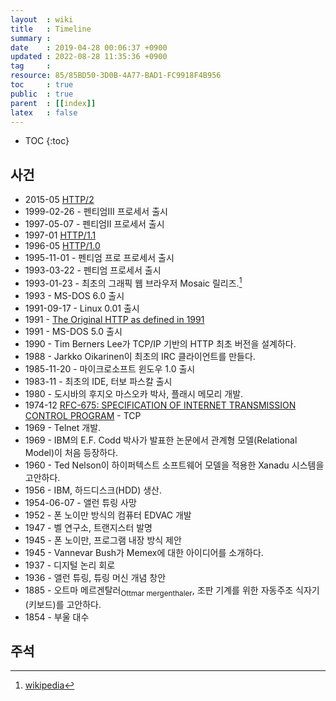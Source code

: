```yaml
---
layout  : wiki
title   : Timeline
summary : 
date    : 2019-04-28 00:06:37 +0900
updated : 2022-08-28 11:35:36 +0900
tag     : 
resource: 85/85BD50-3D0B-4A77-BAD1-FC9918F4B956
toc     : true
public  : true
parent  : [[index]]
latex   : false
---
```

* TOC
{:toc}

## 사건

* 2015-05 [HTTP/2](https://tools.ietf.org/html/rfc7540 )
* 1999-02-26 - 펜티엄III 프로세서 출시
* 1997-05-07 - 펜티엄II 프로세서 출시
* 1997-01 [HTTP/1.1](https://tools.ietf.org/html/rfc2068 )
* 1996-05 [HTTP/1.0](https://tools.ietf.org/html/rfc1945 )
* 1995-11-01 - 펜티엄 프로 프로세서 출시
* 1993-03-22 - 펜티엄 프로세서 출시
* 1993-01-23 - 최초의 그래픽 웹 브라우저 Mosaic 릴리즈.[^mosaic]
* 1993 - MS-DOS 6.0 출시
* 1991-09-17 - Linux 0.01 출시
* 1991 - [The Original HTTP as defined in 1991](https://www.w3.org/Protocols/HTTP/AsImplemented.html )
* 1991 - MS-DOS 5.0 출시
* 1990 - Tim Berners Lee가 TCP/IP 기반의 HTTP 최초 버전을 설계하다.
* 1988 - Jarkko Oikarinen이 최초의 IRC 클라이언트를 만들다.
* 1985-11-20 - 마이크로소프트 윈도우 1.0 출시
* 1983-11 - 최초의 IDE, 터보 파스칼 출시
* 1980 - 도시바의 후지오 마스오카 박사, 플래시 메모리 개발.
* 1974-12 [RFC-675: SPECIFICATION OF INTERNET TRANSMISSION CONTROL PROGRAM](https://tools.ietf.org/html/rfc675 ) - TCP
* 1969 - Telnet 개발.
* 1969 - IBM의 E.F. Codd 박사가 발표한 논문에서 관계형 모델(Relational Model)이 처음 등장하다.
* 1960 - Ted Nelson이 하이퍼텍스트 소프트웨어 모델을 적용한 Xanadu 시스템을 고안하다.
* 1956 - IBM, 하드디스크(HDD) 생산.
* 1954-06-07 - 앨런 튜링 사망
* 1952 - 폰 노이만 방식의 컴퓨터 EDVAC 개발
* 1947 - 벨 연구소, 트랜지스터 발명
* 1945 - 폰 노이만, 프로그램 내장 방식 제안
* 1945 - Vannevar Bush가 Memex에 대한 아이디어를 소개하다.
* 1937 - 디지털 논리 회로
* 1936 - 앨런 튜링, 튜링 머신 개념 창안
* 1885 - 오트마 메르겐탈러<sub>Ottmar mergenthaler</sub>, 조판 기계를 위한 자동주조 식자기(키보드)를 고안하다.
* 1854 - 부울 대수

## 주석

[^mosaic]: [wikipedia](https://en.wikipedia.org/wiki/Mosaic_(web_browser)#History )
